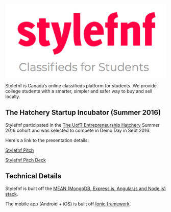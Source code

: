 ![](title.png)

Stylefnf is Canada’s online classifieds platform for students. We provide college students with a smarter, simpler and safer way to buy and sell locally.

## The Hatchery Startup Incubator (Summer 2016)

Stylefnf participated in the [The UofT Entrepreneurship Hatchery](https://hatchery.engineering.utoronto.ca/) Summer 2016 cohort and was selected to compete in Demo Day in Sept 2016.

Here's a link to the presentation details:

[Stylefnf Pitch](https://docs.google.com/presentation/d/1OdAz7aCN9kP5x9B1W18MNU6kAplWTWqU2Gnk6d1iXlg/edit?usp=sharing)

[Stylefnf Pitch Deck](https://docs.google.com/presentation/d/1OdAz7aCN9kP5x9B1W18MNU6kAplWTWqU2Gnk6d1iXlg/edit?usp=sharing)

## Technical Details

Stylefnf is built off the [MEAN (MongoDB, Express.js, Angular.js and Node.js) stack](http://mean.io/).

The mobile app (Android + iOS) is built off [Ionic framework](https://ionicframework.com/).
